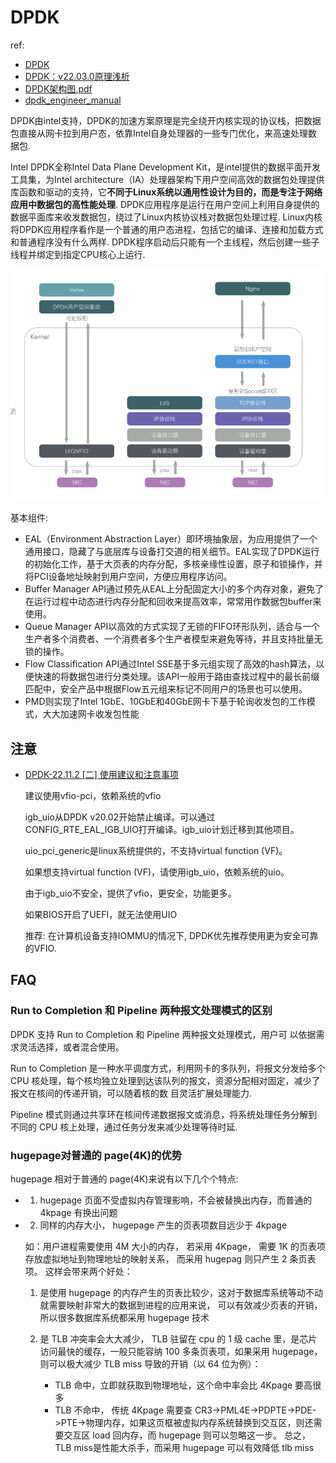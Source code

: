 # DPDK
ref:
- [DPDK](https://tonydeng.github.io/sdn-handbook/dpdk/)
- [DPDK：v22.03.0原理浅析](https://blog.csdn.net/hhd1988/article/details/124449273)
- [DPDK架构图.pdf](/misc/pdf/net/DPDK架构图.pdf)
- [dpdk_engineer_manual](https://github.com/0voice/dpdk_engineer_manual)

DPDK由intel支持，DPDK的加速方案原理是完全绕开内核实现的协议栈，把数据包直接从网卡拉到用户态，依靠Intel自身处理器的一些专门优化，来高速处理数据包.

Intel DPDK全称Intel Data Plane Development Kit，是intel提供的数据平面开发工具集，为Intel architecture（IA）处理器架构下用户空间高效的数据包处理提供库函数和驱动的支持，它**不同于Linux系统以通用性设计为目的，而是专注于网络应用中数据包的高性能处理**. DPDK应用程序是运行在用户空间上利用自身提供的数据平面库来收发数据包，绕过了Linux内核协议栈对数据包处理过程. Linux内核将DPDK应用程序看作是一个普通的用户态进程，包括它的编译、连接和加载方式和普通程序没有什么两样. DPDK程序启动后只能有一个主线程，然后创建一些子线程并绑定到指定CPU核心上运行.

![dpdk arch](/misc/img/net/dpdk/uw20zpb9p1.png)

基本组件:
- EAL（Environment Abstraction Layer）即环境抽象层，为应用提供了一个通用接口，隐藏了与底层库与设备打交道的相关细节。EAL实现了DPDK运行的初始化工作，基于大页表的内存分配，多核亲缘性设置，原子和锁操作，并将PCI设备地址映射到用户空间，方便应用程序访问。
- Buffer Manager API通过预先从EAL上分配固定大小的多个内存对象，避免了在运行过程中动态进行内存分配和回收来提高效率，常常用作数据包buffer来使用。
- Queue Manager API以高效的方式实现了无锁的FIFO环形队列，适合与一个生产者多个消费者、一个消费者多个生产者模型来避免等待，并且支持批量无锁的操作。
- Flow Classification API通过Intel SSE基于多元组实现了高效的hash算法，以便快速的将数据包进行分类处理。该API一般用于路由查找过程中的最长前缀匹配中，安全产品中根据Flow五元组来标记不同用户的场景也可以使用。
- PMD则实现了Intel 1GbE、10GbE和40GbE网卡下基于轮询收发包的工作模式，大大加速网卡收发包性能

## 注意
- [DPDK-22.11.2 [二] 使用建议和注意事项](https://www.cnblogs.com/studywithallofyou/p/17633727.html)

	建议使用vfio-pci，依赖系统的vfio

	igb_uio从DPDK v20.02开始禁止编译。可以通过CONFIG_RTE_EAL_IGB_UIO打开编译。igb_uio计划迁移到其他项目。

	uio_pci_generic是linux系统提供的，不支持virtual function (VF)。

	如果想支持virtual function (VF)，请使用igb_uio，依赖系统的uio。

	由于igb_uio不安全，提供了vfio，更安全，功能更多。

	如果BIOS开启了UEFI，就无法使用UIO

	推荐: 在计算机设备支持IOMMU的情况下, DPDK优先推荐使用更为安全可靠的VFIO.

## FAQ
### Run to Completion 和 Pipeline 两种报文处理模式的区别
DPDK 支持 Run to Completion 和 Pipeline 两种报文处理模式，用户可
以依据需求灵活选择，或者混合使用。

Run to Completion 是一种水平调度方式，利用网卡的多队列，将报文分发给多个 CPU 核处理，每个核均独立处理到达该队列的报文，资源分配相对固定，减少了报文在核间的传递开销，可以随着核的数
目灵活扩展处理能力.

Pipeline 模式则通过共享环在核间传递数据报文或消息，将系统处理任务分解到不同的 CPU 核上处理，通过任务分发来减少处理等待时延.

### hugepage对普通的 page(4K)的优势
hugepage 相对于普通的 page(4K)来说有以下几个个特点:
- 1. hugepage 页面不受虚拟内存管理影响，不会被替换出内存，而普通的 4kpage
有换出问题
- 2. 同样的内存大小， hugepage 产生的页表项数目远少于 4kpage

	如：用户进程需要使用 4M 大小的内存， 若采用 4Kpage， 需要 1K 的页表项存放虚拟地址到物理地址的映射关系， 而采用 hugepag 则只产生 2 条页表项。 这样会带来两个好处：
	1. 是使用 hugepage 的内存产生的页表比较少，这对于数据库系统等动不动就需要映射非常大的数据到进程的应用来说， 可以有效减少页表的开销，所以很多数据库系统都采用 hugepage 技术
	1. 是 TLB 冲突率会大大减少， TLB 驻留在 cpu 的 1 级 cache 里，是芯片访问最快的缓存，一般只能容纳 100 多条页表项，如果采用 hugepage，则可以极大减少 TLB miss 导致的开销（以 64 位为例）：

		- TLB 命中，立即就获取到物理地址，这个命中率会比 4Kpage 要高很多
		- TLB 不命中， 传统 4Kpage 需要查 CR3->PML4E->PDPTE->PDE->PTE->物理内存，如果这页框被虚拟内存系统替换到交互区，则还需要交互区 load 回内存，而 hugepage 则可以忽略这一步。 总之， TLB miss是性能大杀手，而采用 hugepage 可以有效降低 tlb miss